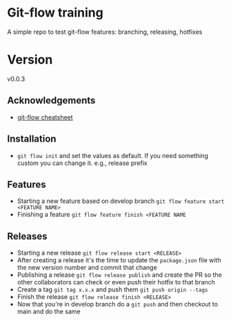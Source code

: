 # Git-flow training

A simple repo to test git-flow features: branching, releasing, hotfixes

# Version

v0.0.3

## Acknowledgements

- [git-flow cheatsheet](https://danielkummer.github.io/git-flow-cheatsheet/)

## Installation

- `git flow init` and set the values as default. If you need something custom you can change it. e.g., release prefix

## Features

- Starting a new feature based on develop branch `git flow feature start <FEATURE NAME>`
- Finishing a feature `git flow feature finish <FEATURE NAME`

## Releases

- Starting a new release `git flow release start <RELEASE>`
- After creating a release it's the time to update the `package.json` file with the new version number and commit that change
- Publishing a release `git flow release publish` and create the PR so the other collaborators can check or even push their hotfix to that branch
- Create a tag `git tag x.x.x` and push them `git push origin --tags`
- Finish the release `git flow release finish <RELEASE>`
- Now that you're in develop branch do a `git push` and then checkout to main and do the same
